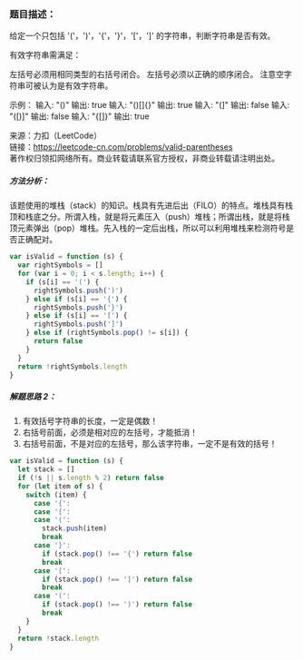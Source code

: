 ### 题目描述：

给定一个只包括 '('，')'，'{'，'}'，'['，']' 的字符串，判断字符串是否有效。

有效字符串需满足：

左括号必须用相同类型的右括号闭合。
左括号必须以正确的顺序闭合。
注意空字符串可被认为是有效字符串。

示例：
输入: "()"
输出: true
输入: "()[]{}"
输出: true
输入: "(]"
输出: false
输入: "([)]"
输出: false
输入: "{[]}"
输出: true

来源：力扣（LeetCode）<br/>
链接：https://leetcode-cn.com/problems/valid-parentheses</br>
著作权归领扣网络所有。商业转载请联系官方授权，非商业转载请注明出处。

##### 方法分析：

该题使用的堆栈（stack）的知识。栈具有先进后出（FILO）的特点。堆栈具有栈顶和栈底之分。所谓入栈，就是将元素压入（push）堆栈；所谓出栈，就是将栈顶元素弹出（pop）堆栈。先入栈的一定后出栈，所以可以利用堆栈来检测符号是否正确配对。

```js
var isValid = function (s) {
  var rightSymbols = []
  for (var i = 0; i < s.length; i++) {
    if (s[i] == '(') {
      rightSymbols.push(')')
    } else if (s[i] == '{') {
      rightSymbols.push('}')
    } else if (s[i] == '[') {
      rightSymbols.push(']')
    } else if (rightSymbols.pop() != s[i]) {
      return false
    }
  }
  return !rightSymbols.length
}
```

##### 解题思路 2：

1. 有效括号字符串的长度，一定是偶数！
2. 右括号前面，必须是相对应的左括号，才能抵消！
3. 右括号前面，不是对应的左括号，那么该字符串，一定不是有效的括号！

```js
var isValid = function (s) {
  let stack = []
  if (!s || s.length % 2) return false
  for (let item of s) {
    switch (item) {
      case '{':
      case '[':
      case '(':
        stack.push(item)
        break
      case '}':
        if (stack.pop() !== '{') return false
        break
      case '[':
        if (stack.pop() !== ']') return false
        break
      case '(':
        if (stack.pop() !== ')') return false
        break
    }
  }
  return !stack.length
}
```
